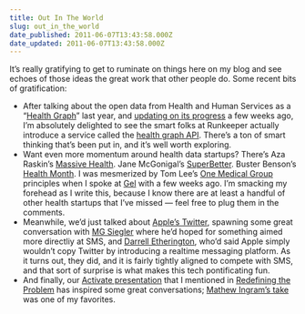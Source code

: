 ```yaml
---
title: Out In The World
slug: out_in_the_world
date_published: 2011-06-07T13:43:58.000Z
date_updated: 2011-06-07T13:43:58.000Z
---
```


It’s really gratifying to get to ruminate on things here on my blog and see echoes of those ideas the great work that other people do. Some recent bits of gratification:

- After talking about the open data from Health and Human Services as a “[Health Graph](http://dashes.com/anil/2010/06/the-health-graph.html)” last year, and [updating on its progress](http://dashes.com/anil/2011/04/health-graph-open-data.html) a few weeks ago, I’m absolutely delighted to see the smart folks at Runkeeper actually introduce a service called the [health graph API](http://blog.runkeeper.com/new-feature/health-graph). There’s a ton of smart thinking that’s been put in, and it’s well worth exploring.
- Want even more momentum around health data startups? There’s Aza Raskin’s [Massive Health](http://massivehealth.com/). Jane McGonigal’s [SuperBetter](https://www.superbetter.us//). Buster Benson’s [Health Month](http://healthmonth.com/). I was mesmerized by Tom Lee’s [One Medical Group](http://www.onemedical.com/) principles when I spoke at [Gel](http://gelconference.com/) with a few weeks ago. I’m smacking my forehead as I write this, because I know there are at least a handful of other health startups that I’ve missed — feel free to plug them in the comments.
- Meanwhile, we’d just talked about [Apple’s Twitter](http://dashes.com/anil/2011/05/apples-twitter.html), spawning some great conversation with [MG Siegler](http://parislemon.com/post/6065525442/apples-twitter) where he’d hoped for something aimed more directliy at SMS, and [Darrell Etherington](http://gigaom.com/apple/apple-could-copy-twitter-but-it-wont-and-heres-why/), who’d said Apple simply wouldn’t copy Twitter by introducing a realtime messaging platform. As it turns out, they did, and it is fairly tightly aligned to compete with SMS, and that sort of surprise is what makes this tech pontificating fun.
- And finally, our [Activate presentation](http://activate.com/redefiners) that I mentioned in [Redefining the Problem](http://dashes.com/anil/2011/06/redefining-the-problem.html) has inspired some great conversations; [Mathew Ingram’s take](http://gigaom.com/2011/06/03/what-media-companies-need-to-learn-from-startups/) was one of my favorites.

